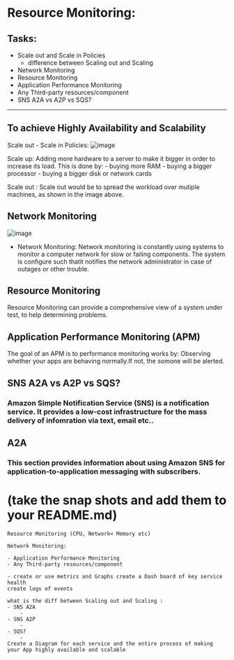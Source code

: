 # Resource Monitoring:
## Tasks:
- Scale out and Scale in Policies
    - difference between Scaling out and Scaling
- Network Monitoring
- Resource Monitoring
- Application Performance Monitoring
- Any Third-party resources/component
- SNS A2A vs  A2P vs  SQS?
___

To achieve Highly Availability and Scalability
- 
Scale out - Scale in Policies:
![image](https://microsegment.io/img/scale-up-vs-scale-out.png)

Scale up:
Adding more hardware to a server to make it bigger in order to increase its load. This is done by:
    - buying more RAM
    - buying a bigger processor
    - buying a bigger disk or network cards

Scale out :
Scale out would be to spread the workload over mutiple machines, as shown in the image above. 

## Network Monitoring

![image](https://cdn.helpsystems.com/how-to-choose-a-network-monitoring-software.png)
- Network Monitoring:
Network monitoring is constantly using systems to monitor a computer network for slow or failing components. The system is configure such thatit notifies the network administrator in case of outages or other trouble.



## Resource Monitoring

Resource Monitoring can provide a comprehensive view of a system under test, to help determining problems. 



## Application Performance Monitoring (APM)
The goal of an APM is to  performance monitoring works by: Observing whether your apps are behaving normally.If not, the somone will be alerted. 




## SNS A2A vs  A2P vs  SQS?

### Amazon Simple Notification Service (SNS) is a notification service. It provides a low-cost infrastructure for the mass delivery of infomration via text, email etc.. 




## A2A
### This section provides information about using Amazon SNS for application-to-application messaging with subscribers.





 # (take the snap shots and add them to your README.md)

```
Resource Monitoring (CPU, Network< Memory etc)

Network Monitoring:

- Application Performance Monitoring
- Any Third-party resources/component

- create or use metrics and Graphs create a Dash board of key service health
create logs of events

what is the diff between Scaling out and Scaling :
- SNS A2A
    - 
- SNS A2P
    - 
- SQS?
    - 
Create a Diagram for each service and the entire process of making your App highly available and scalable
```